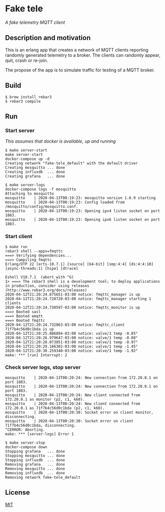 # Fake tele
_A fake telemetry MQTT client_

## Description and motivation

This is an erlang app that creates a network of MQTT clients reporting randomly generated telemetry to a broker. The clients can randomly appear, quit, crash or re-join.

The propose of the app is to simulate traffic for testing of a MQTT broker.

## Build

```
$ brew install rebar3
$ rebar3 compile
```

## Run

### Start server

_This assumes that docker is available, up and running_

```
$ make server-start
make server-start
docker-compose up -d
Creating network "fake-tele_default" with the default driver
Creating mosquitto ... done
Creating influxdb  ... done
Creating grafana   ... done

$ make server-logs
docker-compose logs -f mosquitto
Attaching to mosquitto
mosquitto    | 2020-04-13T00:19:23: mosquitto version 1.6.9 starting
mosquitto    | 2020-04-13T00:19:23: Config loaded from /mosquitto/config/mosquitto.conf.
mosquitto    | 2020-04-13T00:19:23: Opening ipv4 listen socket on port 1883.
mosquitto    | 2020-04-13T00:19:23: Opening ipv6 listen socket on port 1883.
```

### Start client

```
$ make run
rebar3 shell --apps=fmqttc
===> Verifying dependencies...
===> Compiling fmqttc
Erlang/OTP 22 [erts-10.7.1] [source] [64-bit] [smp:4:4] [ds:4:4:10] [async-threads:1] [hipe] [dtrace]

Eshell V10.7.1  (abort with ^G)
1> ===> The rebar3 shell is a development tool; to deploy applications in production, consider using releases (http://www.rebar3.org/docs/releases)
2020-04-12T21:20:24.675651-03:00 notice: fmqttc_manager is up
2020-04-12T21:20:24.728720-03:00 notice: fmqttc_manager starting 1 clients
2020-04-12T21:20:24.730597-03:00 notice: fmqttc_monitor is up
===> Booted sasl
===> Booted emqtt
===> Booted fmqttc
2020-04-12T21:20:24.732063-03:00 notice: fmqttc_client 71f7b4c56d0c1bda is up
2020-04-12T21:20:25.886894-03:00 notice: valve/1 temp -0.85°
2020-04-12T21:20:26.979647-03:00 notice: valve/1 temp -0.88°
2020-04-12T21:20:28.073851-03:00 notice: valve/1 temp -0.97°
2020-04-12T21:20:29.166302-03:00 notice: valve/1 temp -1.45°
2020-04-12T21:20:30.259340-03:00 notice: valve/1 temp -1.92°
make: *** [run] Interrupt: 2
```

### Check server logs, stop server

```
mosquitto    | 2020-04-13T00:20:24: New connection from 172.20.0.1 on port 1883.
mosquitto    | 2020-04-13T00:20:24: New connection from 172.20.0.1 on port 1883.
mosquitto    | 2020-04-13T00:20:24: New client connected from 172.20.0.1 as monitor (p2, c1, k60).
mosquitto    | 2020-04-13T00:20:24: New client connected from 172.20.0.1 as 71f7b4c56d0c1bda (p2, c1, k60).
mosquitto    | 2020-04-13T00:20:30: Socket error on client monitor, disconnecting.
mosquitto    | 2020-04-13T00:20:30: Socket error on client 71f7b4c56d0c1bda, disconnecting.
^CERROR: Aborting.
make: *** [server-logs] Error 1

$ make server-stop
docker-compose down
Stopping grafana   ... done
Stopping mosquitto ... done
Stopping influxdb  ... done
Removing grafana   ... done
Removing mosquitto ... done
Removing influxdb  ... done
Removing network fake-tele_default
```

## License

[MIT](https://github.com/eiri/fake-tele/blob/master/LICENSE)
